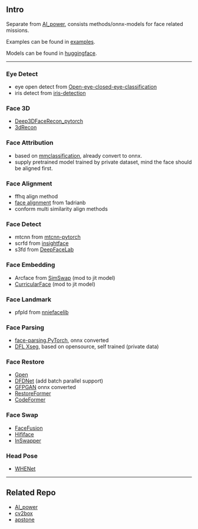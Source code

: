 ## Intro

Separate from [AI_power](https://github.com/ykk648/AI_power), consists methods/onnx-models for face related missions.

Examples can be found in [examples](./examples).

Models can be found in [huggingface](https://huggingface.co/ykk648/face_lib).

---

### Eye Detect

- eye open detect from [Open-eye-closed-eye-classification](https://github.com/abhilb/Open-eye-closed-eye-classification)
- iris detect from [iris-detection](https://github.com/Kazuhito00/iris-detection-using-py-mediapipe)


### Face 3D

- [Deep3DFaceRecon_pytorch](https://github.com/sicxu/Deep3DFaceRecon_pytorch)
- [3dRecon](https://modelscope.cn/models/damo/cv_unet-image-face-fusion_damo/summary)


### Face Attribution

- based on [mmclassification](https://github.com/open-mmlab/mmclassification), already convert to onnx.
- supply pretrained model trained by private dataset, mind the face should be aligned first.

### Face Alignment

- ffhq align method
- [face alignment](https://github.com/1adrianb/face-alignment) from 1adrianb
- conform multi similarity align methods

### Face Detect

- mtcnn from [mtcnn-pytorch](https://github.com/TropComplique/mtcnn-pytorch)
- scrfd from [insightface](https://github.com/deepinsight/insightface/tree/master/detection/scrfd)
- s3fd from [DeepFaceLab](https://github.com/iperov/DeepFaceLab)

### Face Embedding

- Arcface from [SimSwap](https://github.com/neuralchen/SimSwap) (mod to jit model)
- [CurricularFace](https://github.com/HuangYG123/CurricularFace) (mod to jit model)

### Face Landmark

- pfpld from [nniefacelib](https://github.com/hanson-young/nniefacelib/tree/master/PFPLD)

### Face Parsing

- [face-parsing.PyTorch](./face_parsing/face_parsing_api.py), onnx converted
- [DFL Xseg](./face_parsing/dfl_xseg_net.py), based on opensource, self trained (private data)

### Face Restore 

- [Gpen](https://github.com/yangxy/GPEN)
- [DFDNet](https://github.com/csxmli2016/DFDNet) (add batch parallel support)
- [GFPGAN](https://github.com/TencentARC/GFPGAN) onnx converted
- [RestoreFormer](https://github.com/wzhouxiff/RestoreFormer)
- [CodeFormer](https://github.com/sczhou/CodeFormer)

### Face Swap

- [FaceFusion](https://modelscope.cn/models/damo/cv_unet-image-face-fusion_damo/)
- [Hififace](https://johann.wang/HifiFace/)
- [InSwapper](https://github.com/deepinsight/insightface)


### Head Pose

- [WHENet](https://github.com/Ascend-Research/HeadPoseEstimation-WHENet)

---

## Related Repo
- [AI_power](https://github.com/ykk648/AI_power)
- [cv2box](https://github.com/ykk648/cv2box)
- [apstone](https://github.com/ykk648/apstone)